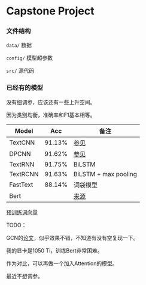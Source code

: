 # Capstone Project

### 文件结构

`data/` 数据

`config/` 模型超参数

`src/` 源代码

### 已经有的模型

没有细调参，应该还有一些上升空间。

因为类别均衡，准确率和F1基本相等。

| Model    | Acc    | 备注                                                  |
| -------- | ------ | ----------------------------------------------------- |
| TextCNN  | 91.13% | [参见](https://arxiv.org/abs/1408.5882)               |
| DPCNN    | 91.62% | [参见](https://www.aclweb.org/anthology/P17-1052.pdf) |
| TextRNN  | 91.75% | BiLSTM                                                |
| TextRCNN | 91.63% | BiLSTM + max pooling                                  |
| FastText | 88.14% | 词袋模型                                              |
| Bert     |        | [来源](https://github.com/ymcui/Chinese-BERT-wwm)     |

[预训练词向量](https://pan.baidu.com/s/1pUqyn7mnPcUmzxT64gGpSw)

TODO：

GCN的[论文](https://arxiv.org/pdf/1809.05679.pdf)，似乎效果不错，不知道有没有空复现一下。

我的显卡是1050 Ti，训练Bert非常困难。

作为对比，可以再做一个加入Attention的模型。

最近不想调参。